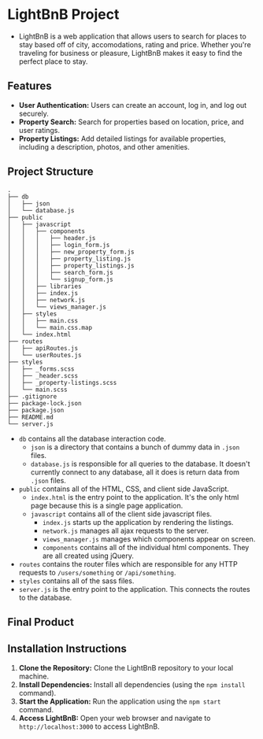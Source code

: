 # LightBnB Project
* LightBnB is a web application that allows users to search for places to stay based off of city, accomodations, rating and price. Whether you're traveling for business or pleasure, LightBnB makes it easy to find the perfect place to stay.

## Features
* **User Authentication:** Users can create an account, log in, and log out securely.
* **Property Search:** Search for properties based on location, price, and user ratings.
* **Property Listings:** Add detailed listings for available properties, including a description, photos, and other amenities.

## Project Structure

```
.
├── db
│   ├── json
│   └── database.js
├── public
│   ├── javascript
│   │   ├── components 
│   │   │   ├── header.js
│   │   │   ├── login_form.js
│   │   │   ├── new_property_form.js
│   │   │   ├── property_listing.js
│   │   │   ├── property_listings.js
│   │   │   ├── search_form.js
│   │   │   └── signup_form.js
│   │   ├── libraries
│   │   ├── index.js
│   │   ├── network.js
│   │   └── views_manager.js
│   ├── styles
│   │   ├── main.css
│   │   └── main.css.map
│   └── index.html
├── routes
│   ├── apiRoutes.js
│   └── userRoutes.js
├── styles  
│   ├── _forms.scss
│   ├── _header.scss
│   ├── _property-listings.scss
│   └── main.scss
├── .gitignore
├── package-lock.json
├── package.json
├── README.md
└── server.js
```

* `db` contains all the database interaction code.
  * `json` is a directory that contains a bunch of dummy data in `.json` files.
  * `database.js` is responsible for all queries to the database. It doesn't currently connect to any database, all it does is return data from `.json` files.
* `public` contains all of the HTML, CSS, and client side JavaScript. 
  * `index.html` is the entry point to the application. It's the only html page because this is a single page application.
  * `javascript` contains all of the client side javascript files.
    * `index.js` starts up the application by rendering the listings.
    * `network.js` manages all ajax requests to the server.
    * `views_manager.js` manages which components appear on screen.
    * `components` contains all of the individual html components. They are all created using jQuery.
* `routes` contains the router files which are responsible for any HTTP requests to `/users/something` or `/api/something`. 
* `styles` contains all of the sass files. 
* `server.js` is the entry point to the application. This connects the routes to the database.

## **Final Product**


## Installation Instructions
1. **Clone the Repository:** Clone the LightBnB repository to your local machine.
2. **Install Dependencies:** Install all dependencies (using the `npm install` command).
3. **Start the Application:** Run the application using the `npm start` command.
4. **Access LightBnB:** Open your web browser and navigate to `http://localhost:3000` to access LightBnB.